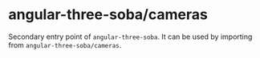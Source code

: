 # angular-three-soba/cameras

Secondary entry point of `angular-three-soba`. It can be used by importing from `angular-three-soba/cameras`.
